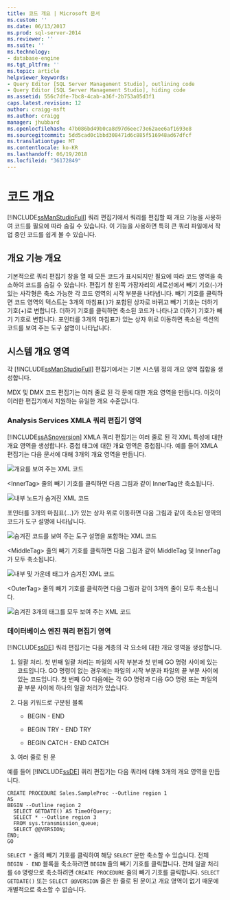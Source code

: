 ```yaml
---
title: 코드 개요 | Microsoft 문서
ms.custom: ''
ms.date: 06/13/2017
ms.prod: sql-server-2014
ms.reviewer: ''
ms.suite: ''
ms.technology:
- database-engine
ms.tgt_pltfrm: ''
ms.topic: article
helpviewer_keywords:
- Query Editor [SQL Server Management Studio], outlining code
- Query Editor [SQL Server Management Studio], hiding code
ms.assetid: 556c7dfe-7bc8-4cab-a36f-2b753a05d3f1
caps.latest.revision: 12
author: craigg-msft
ms.author: craigg
manager: jhubbard
ms.openlocfilehash: 47b086bd49b0ca8d97d6eec73e62aee6af1693e8
ms.sourcegitcommit: 5dd5cad0c1bbd308471d6c885f516948ad67dfcf
ms.translationtype: MT
ms.contentlocale: ko-KR
ms.lasthandoff: 06/19/2018
ms.locfileid: "36172849"
---
```

# <a name="code-outlining"></a>코드 개요
  [!INCLUDE[ssManStudioFull](../../../includes/ssmanstudiofull-md.md)] 쿼리 편집기에서 쿼리를 편집할 때 개요 기능을 사용하여 코드를 필요에 따라 숨길 수 있습니다. 이 기능을 사용하면 특히 큰 쿼리 파일에서 작업 중인 코드를 쉽게 볼 수 있습니다.  
  
## <a name="outlining-overview"></a>개요 기능 개요  
 기본적으로 쿼리 편집기 창을 열 때 모든 코드가 표시되지만 필요에 따라 코드 영역을 축소하여 코드를 숨길 수 있습니다. 편집기 창 왼쪽 가장자리의 세로선에서 빼기 기호(-)가 있는 사각형은 축소 가능한 각 코드 영역의 시작 부분을 나타냅니다. 빼기 기호를 클릭하면 코드 영역의 텍스트는 3개의 마침표( )가 포함된 상자로 바뀌고 빼기 기호는 더하기 기호(+)로 변합니다. 더하기 기호를 클릭하면 축소된 코드가 나타나고 더하기 기호가 빼기 기호로 변합니다. 포인터를 3개의 마침표가 있는 상자 위로 이동하면 축소된 섹션의 코드를 보여 주는 도구 설명이 나타납니다.  
  
## <a name="system-outline-regions"></a>시스템 개요 영역  
 각 [!INCLUDE[ssManStudioFull](../../../includes/ssmanstudiofull-md.md)] 편집기에서는 기본 시스템 정의 개요 영역 집합을 생성합니다.  
  
 MDX 및 DMX 코드 편집기는 여러 줄로 된 각 문에 대한 개요 영역을 만듭니다. 이것이 이러한 편집기에서 지원하는 유일한 개요 수준입니다.  
  
### <a name="analysis-services-xmla-query-editor-regions"></a>Analysis Services XMLA 쿼리 편집기 영역  
 [!INCLUDE[ssASnoversion](../../includes/ssasnoversion-md.md)] XMLA 쿼리 편집기는 여러 줄로 된 각 XML 특성에 대한 개요 영역을 생성합니다. 중첩 태그에 대한 개요 영역은 중첩됩니다. 예를 들어 XMLA 편집기는 다음 문서에 대해 3개의 개요 영역을 만듭니다.  
  
 ![개요를 보여 주는 XML 코드](../../database-engine/media/editoutlinexmlfull.gif "개요를 보여 주는 XML 코드")  
  
 \<InnerTag> 줄의 빼기 기호를 클릭하면 다음 그림과 같이 InnerTag만 축소됩니다.  
  
 ![내부 노드가 숨겨진 XML 코드](../../database-engine/media/editoutlinexmlinnercol.gif "내부 노드가 숨겨진 XML 코드")  
  
 포인터를 3개의 마침표(...)가 있는 상자 위로 이동하면 다음 그림과 같이 축소된 영역의 코드가 도구 설명에 나타납니다.  
  
 ![숨겨진 코드를 보여 주는 도구 설명을 포함하는 XML 코드](../../database-engine/media/editoutlinexmlmouse.gif "숨겨진 코드를 보여 주는 도구 설명을 포함하는 XML 코드")  
  
 \<MiddleTag> 줄의 빼기 기호를 클릭하면 다음 그림과 같이 MiddleTag 및 InnerTag가 모두 축소됩니다.  
  
 ![내부 및 가운데 태그가 숨겨진 XML 코드](../../database-engine/media/editoutlinexmlmiddlecol.gif "내부 및 가운데 태그가 숨겨진 XML 코드")  
  
 \<OuterTag> 줄의 빼기 기호를 클릭하면 다음 그림과 같이 3개의 줄이 모두 축소됩니다.  
  
 ![숨겨진 3개의 태그를 모두 보여 주는 XML 코드](../../database-engine/media/editoutlinexmloutercol.gif "숨겨진 3개의 태그를 모두 보여 주는 XML 코드")  
  
### <a name="database-engine-query-editor-regions"></a>데이터베이스 엔진 쿼리 편집기 영역  
 [!INCLUDE[ssDE](../../../includes/ssde-md.md)] 쿼리 편집기는 다음 계층의 각 요소에 대한 개요 영역을 생성합니다.  
  
1.  일괄 처리. 첫 번째 일괄 처리는 파일의 시작 부분과 첫 번째 GO 명령 사이에 있는 코드입니다. GO 명령이 없는 경우에는 파일의 시작 부분과 파일의 끝 부분 사이에 있는 코드입니다. 첫 번째 GO 다음에는 각 GO 명령과 다음 GO 명령 또는 파일의 끝 부분 사이에 하나의 일괄 처리가 있습니다.  
  
2.  다음 키워드로 구분된 블록  
  
    -   BEGIN - END  
  
    -   BEGIN TRY - END TRY  
  
    -   BEGIN CATCH - END CATCH  
  
3.  여러 줄로 된 문  
  
 예를 들어 [!INCLUDE[ssDE](../../../includes/ssde-md.md)] 쿼리 편집기는 다음 쿼리에 대해 3개의 개요 영역을 만듭니다.  
  
```  
CREATE PROCEDURE Sales.SampleProc --Outline region 1  
AS  
BEGIN --Outline region 2   
  SELECT GETDATE() AS TimeOfQuery;  
  SELECT * --Outline region 3  
  FROM sys.transmission_queue;  
  SELECT @@VERSION;  
END;  
GO  
```  
  
 `SELECT *` 줄의 빼기 기호를 클릭하여 해당 `SELECT` 문만 축소할 수 있습니다. 전체 `BEGIN - END` 블록을 축소하려면 `BEGIN` 줄의 빼기 기호를 클릭합니다. 전체 일괄 처리를 `GO` 명령으로 축소하려면 `CREATE PROCEDURE` 줄의 빼기 기호를 클릭합니다. `SELECT GETDATE()` 또는 `SELECT @@VERSION` 줄은 한 줄로 된 문이고 개요 영역이 없기 때문에 개별적으로 축소할 수 없습니다.  
  
  